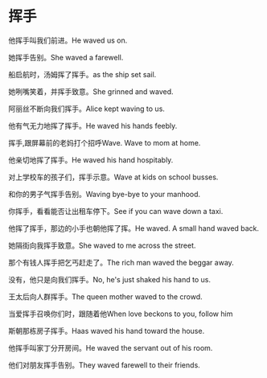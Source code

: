# 挥手

<p><span class="chinese">他挥手叫我们前进。</span><span class="english">He waved us on.</span></p>

<p><span class="chinese">她挥手告别。</span><span class="english">She waved a farewell.</span></p>

<p><span class="chinese">船启航时，汤姆挥了挥手。</span><span class="english">as the ship set sail.</span></p>

<p><span class="chinese">她咧嘴笑着，并挥手致意。</span><span class="english">She grinned and waved.</span></p>

<p><span class="chinese">阿丽丝不断向我们挥手。</span><span class="english">Alice kept waving to us.</span></p>

<p><span class="chinese">他有气无力地挥了挥手。</span><span class="english">He waved his hands feebly.</span></p>

<p><span class="chinese">挥手,跟屏幕前的老妈打个招呼</span><span class="english">Wave. Wave to mom at home.</span></p>

<p><span class="chinese">他亲切地挥了挥手。</span><span class="english">He waved his hand hospitably.</span></p>

<p><span class="chinese">对上学校车的孩子们，挥手示意。</span><span class="english">Wave at kids on school busses.</span></p>

<p><span class="chinese">和你的男子气挥手告别。</span><span class="english">Waving bye-bye to your manhood.</span></p>

<p><span class="chinese">你挥手，看看能否让出租车停下。</span><span class="english">See if you can wave down a taxi.</span></p>

<p><span class="chinese">他挥了挥手，那边的小手也朝他挥了挥。</span><span class="english">He waved. A small hand waved back.</span></p>

<p><span class="chinese">她隔街向我挥手致意。</span><span class="english">She waved to me across the street.</span></p>

<p><span class="chinese">那个有钱人挥手把乞丐赶走了。</span><span class="english">The rich man waved the beggar away.</span></p>

<p><span class="chinese">没有，他只是向我们挥手。</span><span class="english">No, he's just shaked his hand to us.</span></p>

<p><span class="chinese">王太后向人群挥手。</span><span class="english">The queen mother waved to the crowd.</span></p>

<p><span class="chinese">当爱挥手召唤你们时，跟随着他</span><span class="english">When love beckons to you, follow him</span></p>

<p><span class="chinese">斯朝那栋房子挥手。</span><span class="english">Haas waved his hand toward the house.</span></p>

<p><span class="chinese">他挥手叫家丁分开房间。</span><span class="english">He waved the servant out of his room.</span></p>

<p><span class="chinese">他们对朋友挥手告别。</span><span class="english">They waved farewell to their friends.</span></p>

